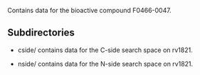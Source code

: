 Contains data for the bioactive compound F0466-0047.

## Subdirectories

- cside/ contains data for the C-side search space on rv1821.

- nside/ contains data for the N-side search space on rv1821.

